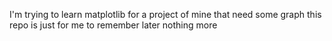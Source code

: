 I'm trying to learn matplotlib for a project of mine that need some graph this repo
is just for me to remember later nothing more
